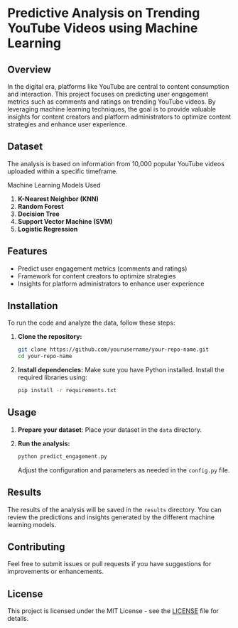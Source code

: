# Predictive Analysis on Trending YouTube Videos using Machine Learning

## Overview

In the digital era, platforms like YouTube are central to content consumption and interaction. This project focuses on predicting user engagement metrics such as comments and ratings on trending YouTube videos. By leveraging machine learning techniques, the goal is to provide valuable insights for content creators and platform administrators to optimize content strategies and enhance user experience.

## Dataset

The analysis is based on information from 10,000 popular YouTube videos uploaded within a specific timeframe. 

Machine Learning Models Used

1. **K-Nearest Neighbor (KNN)**
2. **Random Forest**
3. **Decision Tree**
4. **Support Vector Machine (SVM)**
5. **Logistic Regression**

## Features

- Predict user engagement metrics (comments and ratings)
- Framework for content creators to optimize strategies
- Insights for platform administrators to enhance user experience

## Installation

To run the code and analyze the data, follow these steps:

1. **Clone the repository:**
   ```bash
   git clone https://github.com/yourusername/your-repo-name.git
   cd your-repo-name
   ```

2. **Install dependencies:**
   Make sure you have Python installed. Install the required libraries using:
   ```bash
   pip install -r requirements.txt
   ```

## Usage

1. **Prepare your dataset**: Place your dataset in the `data` directory.

2. **Run the analysis:**
   ```bash
   python predict_engagement.py
   ```

   Adjust the configuration and parameters as needed in the `config.py` file.

## Results

The results of the analysis will be saved in the `results` directory. You can review the predictions and insights generated by the different machine learning models.

## Contributing

Feel free to submit issues or pull requests if you have suggestions for improvements or enhancements.

## License

This project is licensed under the MIT License - see the [LICENSE](LICENSE) file for details.
